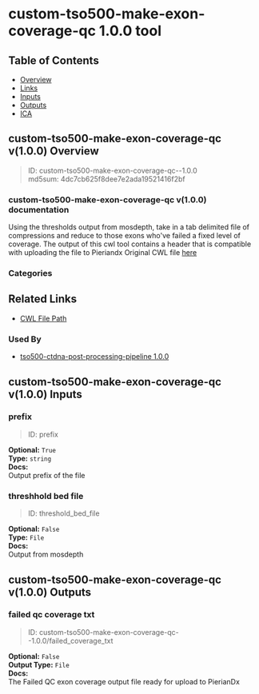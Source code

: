 
custom-tso500-make-exon-coverage-qc 1.0.0 tool
==============================================

## Table of Contents
  
- [Overview](#custom-tso500-make-exon-coverage-qc-v100-overview)  
- [Links](#related-links)  
- [Inputs](#custom-tso500-make-exon-coverage-qc-v100-inputs)  
- [Outputs](#custom-tso500-make-exon-coverage-qc-v100-outputs)  
- [ICA](#ica)  


## custom-tso500-make-exon-coverage-qc v(1.0.0) Overview



  
> ID: custom-tso500-make-exon-coverage-qc--1.0.0  
> md5sum: 4dc7cb625f8dee7e2ada19521416f2bf

### custom-tso500-make-exon-coverage-qc v(1.0.0) documentation
  
Using the thresholds output from mosdepth, take in a tab delimited file of compressions and
reduce to those exons who've failed a fixed level of coverage.
The output of this cwl tool contains a header that is compatible with uploading the file to Pieriandx
Original CWL file [here](https://github.com/YinanWang16/tso500-ctdna-post-processing/blob/main/cwl/tools/mosdepth/mosdepth-thresholds-bed-to-coverage-QC-step.cwl)

### Categories
  


## Related Links
  
- [CWL File Path](../../../../../../tools/custom-tso500-make-exon-coverage-qc/1.0.0/custom-tso500-make-exon-coverage-qc__1.0.0.cwl)  


### Used By
  
- [tso500-ctdna-post-processing-pipeline 1.0.0](../../../workflows/tso500-ctdna-post-processing-pipeline/1.0.0/tso500-ctdna-post-processing-pipeline__1.0.0.md)  

  


## custom-tso500-make-exon-coverage-qc v(1.0.0) Inputs

### prefix



  
> ID: prefix
  
**Optional:** `True`  
**Type:** `string`  
**Docs:**  
Output prefix of the file


### threshhold bed file



  
> ID: threshold_bed_file
  
**Optional:** `False`  
**Type:** `File`  
**Docs:**  
Output from mosdepth

  


## custom-tso500-make-exon-coverage-qc v(1.0.0) Outputs

### failed qc coverage txt



  
> ID: custom-tso500-make-exon-coverage-qc--1.0.0/failed_coverage_txt  

  
**Optional:** `False`  
**Output Type:** `File`  
**Docs:**  
The Failed QC exon coverage output file ready for upload to PierianDx
  

  

